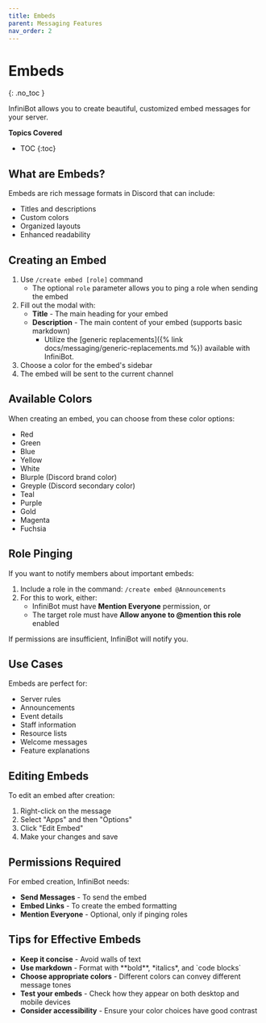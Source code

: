 ```yaml
---
title: Embeds
parent: Messaging Features
nav_order: 2
---
```


# Embeds
{: .no_toc }

InfiniBot allows you to create beautiful, customized embed messages for your server.

**Topics Covered**
- TOC
{:toc}

## What are Embeds?

Embeds are rich message formats in Discord that can include:
- Titles and descriptions
- Custom colors
- Organized layouts
- Enhanced readability

## Creating an Embed

1. Use `/create embed [role]` command
   - The optional `role` parameter allows you to ping a role when sending the embed
2. Fill out the modal with:
   - **Title** - The main heading for your embed
   - **Description** - The main content of your embed (supports basic markdown)
      + Utilize the [generic replacements]({% link docs/messaging/generic-replacements.md %}) available with InfiniBot.
3. Choose a color for the embed's sidebar
4. The embed will be sent to the current channel

## Available Colors

When creating an embed, you can choose from these color options:
- Red
- Green
- Blue
- Yellow
- White
- Blurple (Discord brand color)
- Greyple (Discord secondary color)
- Teal
- Purple
- Gold
- Magenta
- Fuchsia

## Role Pinging

If you want to notify members about important embeds:

1. Include a role in the command: `/create embed @Announcements`
2. For this to work, either:
   - InfiniBot must have **Mention Everyone** permission, or
   - The target role must have **Allow anyone to @mention this role** enabled

If permissions are insufficient, InfiniBot will notify you.

## Use Cases

Embeds are perfect for:
- Server rules
- Announcements
- Event details
- Staff information
- Resource lists
- Welcome messages
- Feature explanations

## Editing Embeds

To edit an embed after creation:
1. Right-click on the message
2. Select "Apps" and then "Options"
3. Click "Edit Embed"
4. Make your changes and save

## Permissions Required

For embed creation, InfiniBot needs:
- **Send Messages** - To send the embed
- **Embed Links** - To create the embed formatting
- **Mention Everyone** - Optional, only if pinging roles

## Tips for Effective Embeds

- **Keep it concise** - Avoid walls of text
- **Use markdown** - Format with \*\*bold\*\*, \*italics\*, and \`code blocks\`
- **Choose appropriate colors** - Different colors can convey different message tones
- **Test your embeds** - Check how they appear on both desktop and mobile devices
- **Consider accessibility** - Ensure your color choices have good contrast
